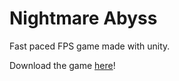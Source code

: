 # Nightmare Abyss

Fast paced FPS game made with unity.

Download the game [here](https://simple-team.itch.io/nightmare-abyss)!
